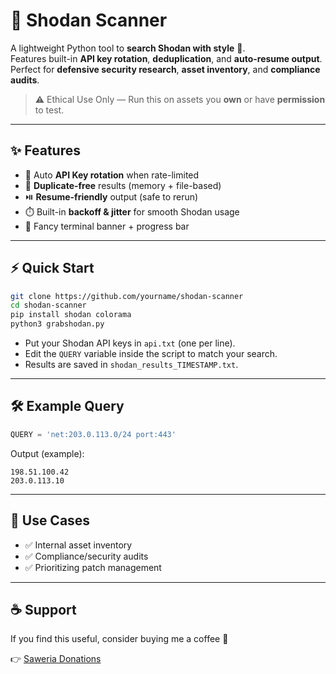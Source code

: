 # 🔎 Shodan Scanner  

A lightweight Python tool to **search Shodan with style** 🚀.  
Features built-in **API key rotation**, **deduplication**, and **auto-resume output**. Perfect for **defensive security research**, **asset inventory**, and **compliance audits**.  

> ⚠️ Ethical Use Only — Run this on assets you **own** or have **permission** to test.  

---

## ✨ Features

- 🔁 Auto **API Key rotation** when rate-limited  
- 🧹 **Duplicate-free** results (memory + file-based)  
- ⏯️ **Resume-friendly** output (safe to rerun)  
- ⏱️ Built-in **backoff & jitter** for smooth Shodan usage  
- 🎨 Fancy terminal banner + progress bar  

---

## ⚡ Quick Start

```bash
git clone https://github.com/yourname/shodan-scanner
cd shodan-scanner
pip install shodan colorama
python3 grabshodan.py
```

- Put your Shodan API keys in `api.txt` (one per line).  
- Edit the `QUERY` variable inside the script to match your search.  
- Results are saved in `shodan_results_TIMESTAMP.txt`.  

---

## 🛠 Example Query

```python
QUERY = 'net:203.0.113.0/24 port:443'
```

Output (example):

```
198.51.100.42
203.0.113.10
```

---

## 🧩 Use Cases

- ✅ Internal asset inventory  
- ✅ Compliance/security audits  
- ✅ Prioritizing patch management  

---

## ☕ Support

If you find this useful, consider buying me a coffee 💙  

👉 [Saweria Donations](https://saweria.co/zainpewpewpew)  
